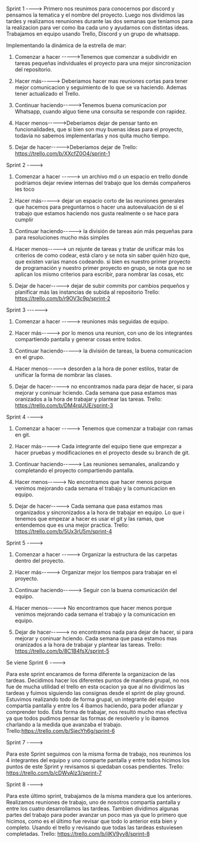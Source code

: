 Sprint 1 ---->
Primero nos reunimos para conocernos por discord y pensamos la tematica y el nombre del proyecto.
Luego nos dividimos las tardes y realizamos renuniones durante las dos semanas que teniamos para la realizacion para ver como iba cada uno y ayudarnos con distintas ideas.
Trabajamos en equipo usando Trello, Discord y un grupo de whatsapp.

Implementando la dinámica de la estrella de mar:

1. Comenzar a hacer ----->Tenemos que comenzar a subdividir en tareas pequeñas individuales el proyecto para una mejor sincronizacion del repositorio.
   
2. Hacer más-----> Deberiamos hacer mas reuniones cortas para tener mejor comunicacion y seguimiento de lo que se va haciendo. Ademas tener    actualizado el Trello.
   
3. Continuar haciendo----->Tenemos buena comunicacion por Whatsapp, cuando alguo tiene una consulta se responde con rapidez.
   
4. Hacer menos----->Deberiamos dejar de pensar tanto en funcionalidades, que si bien son muy buenas ideas para el proyecto, todavía no sabemos implementarlas y nos quita mucho tiempo.
   
5. Dejar de hacer----->Deberiamos dejar de 
   Trello: https://trello.com/b/XXcfZ0O4/sprint-1


Sprint 2 ---->

1. Comenzar a hacer -----> un archivo md o un espacio en trello donde podríamos dejar review internas del trabajo que los demás compañeros les toco

2. Hacer más-----> dejar un espacio corto de las reuniones generales que hacemos para preguntarnos o hacer una autoevaluación de si el trabajo que estamos haciendo nos gusta realmente o se hace para cumplir

3. Continuar haciendo-----> la división de tareas aún más pequeñas para para resoluciones mucho más simples

4. Hacer menos-----> un rejunte de tareas y tratar de unificar más los criterios de como codear, está claro y se nota sin saber quién hizo que, que existen varias manos codeando. si bien es nuestro primer proyecto de programación y nuestro primer proyecto en grupo, se nota que no se aplican los mismo criterios para escribir, para nombrar las cosas, etc

5. Dejar de hacer-----> dejar de subir commits por cambios pequeños y planificar más las instancias de subida al repositorio
Trello: https://trello.com/b/r9OV3c9p/sprint-2


Sprint 3 ------>

1. Comenzar a hacer -----> reuniones más seguidas de equipo.

2. Hacer más-----> por lo menos una reunion, con uno de los integrantes compartiendo pantalla y generar cosas entre todos.

3. Continuar haciendo-----> la división de tareas, la buena comunicacion en el grupo.

4. Hacer menos-----> desorden a la hora de poner estilos, tratar de unificar la forma de nombrar las clases.

5. Dejar de hacer-----> no encontramos nada para dejar de hacer, si para mejorar y coninuar hciendo. Cada semana que pasa estamos mas oranizados a la hora de trabajar y plantear las tareas.
Trello: https://trello.com/b/DM4rqUUE/sprint-3


Sprint 4 ---->

1. Comenzar a hacer -----> Tenemos que comenzar a trabajar con ramas en git.

2. Hacer más-----> Cada integrante del equipo tiene que emprezar a hacer pruebas y modificaciones en el proyecto desde su branch de git.

3. Continuar haciendo-----> Las reuniones semanales, analizando  y completando el proyecto compartiendo pantalla.

4. Hacer menos-----> No encontramos que hacer menos porque venimos mejorando cada semana el trabajo y la comunicacion en equipo.

5. Dejar de hacer-----> Cada semana que pasa estamos mas organizados y sincronizados a la hora de trabajar en equipo. Lo que i tenemos que empezar a hacer es usar el git y las ramas, que entendemos que es una mejor practica.
Trello: https://trello.com/b/5Ux3rU5m/sprint-4

Sprint 5 ---->

1. Comenzar a hacer -----> Organizar la estructura de las carpetas dentro del proyecto.

2. Hacer más-----> Organizar mejor los tiempos para trabajar en el proyecto.

3. Continuar haciendo-----> Seguir con la buena comunicación del equipo.

4. Hacer menos-----> No encontramos que hacer menos porque venimos mejorando cada semana el trabajo y la comunicacion en equipo.

5. Dejar de hacer----->  no encontramos nada para dejar de hacer, si para mejorar y coninuar hciendo. Cada semana que pasa estamos mas oranizados a la hora de trabajar y plantear las tareas.
   Trello: https://trello.com/b/8C1B4fsX/sprint-5

Se viene Sprint 6 ---->

Para este sprint encaramos de forma diferente la organizacion de las tardeas. Decidimos hacer los diferentes puntos de mandera grupal, no nos fue de mucha utilidad el trello  en esta ocacion ya que al no dividirnos  las tardeas y fuimos siguiendo las consignas desde el sprint de play ground. Estuvimos realizando todo de forma grupal, un integrante del equipo compartía pantalla y entre los 4 ibamos haciendo, para poder afianzar y comprender todo. Esta forma de trabajar, nos resultó mucho mas efectiva ya que todos pudimos pensar las formas de resolverlo y lo ibamos charlando a la medida que avanzaba el trabajo.
Trello:https://trello.com/b/SjecYh6g/sprint-6

Sprint 7 ----> 

Para este Sprint seguimos con la misma forma de trabajo, nos reunimos los 4 integrantes del equipo y uno comparte pantalla y entre todos hicimos los puntos de este Sprint y revisamos si quedaban cosas pendientes. 
Trello: https://trello.com/b/cDWvAIz3/sprint-7

Sprint 8 ---->

Para este último sprint, trabajamos de la misma mandera que los anteriores.
Realizamos reuniones de trabajo, uno de nosotros compartía pantalla y entre los cuatro desarrollamos las tardeas.
Tambien dividimos algunas partes del trabajo para poder avanzar un poco mas ya que lo primero que hicimos, como es el último fue revisar que todo lo anterior esta bien y completo.
Usando el trello y revisando que todas las tardeas estuviesen completadas.
Trello: https://trello.com/b/iIKV9yv8/sprint-8